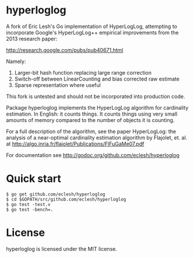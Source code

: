 hyperloglog
===========

A fork of Eric Lesh's Go implementation of HyperLogLog, attempting to incorporate Google's HyperLogLog++ empirical improvements from the 2013 research paper:

http://research.google.com/pubs/pub40671.html

Namely:
1. Larger-bit hash function replacing large range correction
2. Switch-off between LinearCounting and bias corrected raw estimate
3. Sparse representation where useful

This fork is untested and should not be incorporated into production code.

Package hyperloglog implements the HyperLogLog algorithm for
cardinality estimation. In English: it counts things. It counts things
using very small amounts of memory compared to the number of objects
it is counting.

For a full description of the algorithm, see the paper HyperLogLog:
the analysis of a near-optimal cardinality estimation algorithm by
Flajolet, et. al. at http://algo.inria.fr/flajolet/Publications/FlFuGaMe07.pdf

For documentation see http://godoc.org/github.com/eclesh/hyperloglog

Quick start
===========

	$ go get github.com/eclesh/hyperloglog
	$ cd $GOPATH/src/github.com/eclesh/hyperloglog
	$ go test -test.v
	$ go test -bench=.

License
=======

hyperloglog is licensed under the MIT license.
